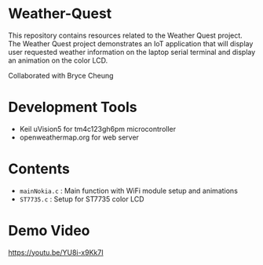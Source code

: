 # Weather-Quest

This repository contains resources related to the Weather Quest project. The Weather Quest project demonstrates an IoT application that will display user requested weather information on the laptop serial terminal and display an animation on the color LCD.

Collaborated with Bryce Cheung

# Development Tools

* Keil uVision5 for tm4c123gh6pm microcontroller
* openweathermap.org for web server

# Contents

* `mainNokia.c` : Main function with WiFi module setup and animations
* `ST7735.c` : Setup for ST7735 color LCD

# Demo Video
https://youtu.be/YU8i-x9Kk7I

